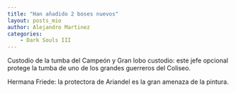```yaml
---
title: "Han añadido 2 boses nuevos"
layout: posts_mio
author: Alejandro Martinez
categories: 
    - Dark Souls III
---
```


<body>
  
  <p>Custodio de la tumba del Campeón y Gran lobo custodio: este jefe opcional protege la tumba de uno de los grandes guerreros del Coliseo.</p>
  <p>Hermana Friede: la protectora de Ariandel es la gran amenaza de la pintura.</p>
  
</body>